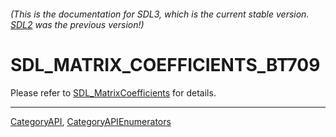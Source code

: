 ###### (This is the documentation for SDL3, which is the current stable version. [SDL2](https://wiki.libsdl.org/SDL2/) was the previous version!)
# SDL_MATRIX_COEFFICIENTS_BT709

Please refer to [SDL_MatrixCoefficients](SDL_MatrixCoefficients) for details.

----
[CategoryAPI](CategoryAPI), [CategoryAPIEnumerators](CategoryAPIEnumerators)

